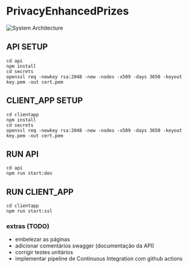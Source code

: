 # PrivacyEnhancedPrizes

![System Architecture](https://raw.githubusercontent.com/lucascudo/PrivacyEnhancedPrizes/main/PrivacyEnhancedPrizes.png)

## API SETUP
```
cd api
npm install
cd secrets
openssl req -newkey rsa:2048 -new -nodes -x509 -days 3650 -keyout key.pem -out cert.pem
``` 
## CLIENT_APP SETUP
```
cd clientapp
npm install
cd secrets
openssl req -newkey rsa:2048 -new -nodes -x509 -days 3650 -keyout key.pem -out cert.pem
```
 ## RUN API
```
cd api
npm run start:dev
``` 
 ## RUN CLIENT_APP
```
cd clientapp
npm run start:ssl
``` 

### extras (TODO)
- embelezar as páginas
- adicionar comentários swagger (documentação da API)
- corrigir testes unitários
- implementar pipeline de Continuous Integration com github actions
